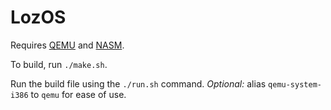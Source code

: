 # LozOS

Requires [QEMU](https://zoomadmin.com/HowToInstall/UbuntuPackage/qemu-system-i386) and [NASM](https://zoomadmin.com/HowToInstall/UbuntuPackage/nasm).

To build, run `./make.sh`.

Run the build file using the `./run.sh` command.
*Optional:* alias `qemu-system-i386` to `qemu` for ease of use.